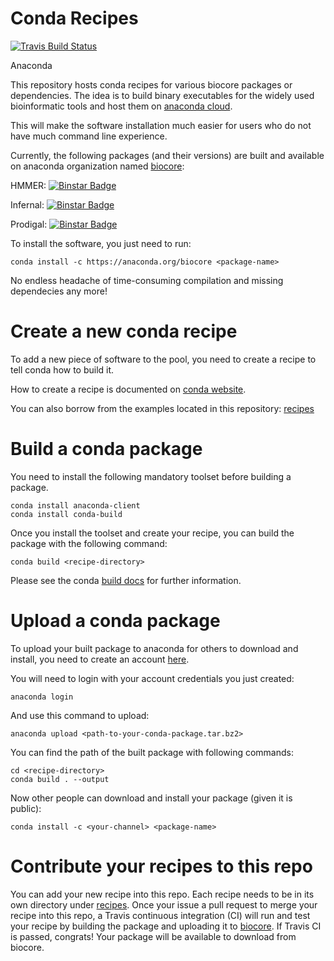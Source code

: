 # Conda Recipes
[![Travis Build Status](https://travis-ci.org/RNAer/conda-recipes.png?branch=master)](https://travis-ci.org/RNAer/conda-recipes)

Anaconda

This repository hosts conda recipes for various biocore packages or dependencies. The idea is to build binary executables for the widely used bioinformatic tools and host them on [anaconda cloud](http://anaconda.org).

This will make the software installation much easier for users who do not have much command line experience.

Currently, the following packages (and their versions) are built and available on anaconda organization named [biocore](https://anaconda.org/biocore):

HMMER: [![Binstar Badge](https://anaconda.org/biocore/hmmer/badges/version.svg)](https://anaconda.org/biocore/hmmer)

Infernal: [![Binstar Badge](https://anaconda.org/biocore/infernal/badges/version.svg)](https://anaconda.org/biocore/infernal)

Prodigal: [![Binstar Badge](https://anaconda.org/biocore/prodigal/badges/version.svg)](https://anaconda.org/biocore/prodigal)

To install the software, you just need to run:

    conda install -c https://anaconda.org/biocore <package-name>

No endless headache of time-consuming compilation and missing dependecies any more!


# Create a new conda recipe
To add a new piece of software to the pool, you need to create a recipe to tell conda how to build it.

How to create a recipe is documented on [conda website](http://conda-test.pydata.org/docs/build.html).

You can also borrow from the examples located in this repository: [recipes](https://github.com/biocore/conda-recipes/tree/master/recipes)


# Build a conda package
You need to install the following mandatory toolset before building a package.

    conda install anaconda-client
    conda install conda-build

Once you install the toolset and create your recipe, you can build the package with the following command:

    conda build <recipe-directory>

Please see the conda [build docs](http://conda.pydata.org/docs/building/build.html) for further information.

# Upload a conda package
To upload your built package to anaconda for others to download and install, you need to create an account [here](https://anaconda.org).

You will need to login with your account credentials you just created:

    anaconda login

And use this command to upload:

    anaconda upload <path-to-your-conda-package.tar.bz2>

You can find the path of the built package with following commands:

    cd <recipe-directory>
    conda build . --output

Now other people can download and install your package (given it is public):

    conda install -c <your-channel> <package-name>

# Contribute your recipes to this repo
You can add your new recipe into this repo. Each recipe needs to be in its own directory under [recipes](https://github.com/biocore/conda-recipes/tree/master/recipes). Once your issue a pull request to merge your recipe into this repo, a Travis continuous integration (CI) will run and test your recipe by building the package and uploading it to [biocore](https://anaconda.org/biocore). If Travis CI is passed, congrats! Your package will be available to download from biocore.
